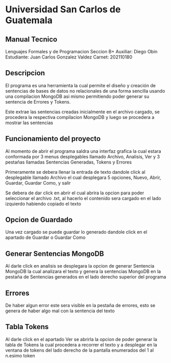# Universidad San Carlos de Guatemala
## Manual Tecnico


Lenguajes Formales y de Programacion
Seccion B+
Auxiliar: Diego Obin
Estudiante: Juan Carlos Gonzalez Valdez
Carnet:  202110180
## Descripcion

El programa es una herramienta la cual permite el diseño y creación de sentencias de bases de datos no relacionales de una forma sencilla usando una compilacion MongoDB asi mismo permitiendo poder generar su sentencia de Errores y Tokens. 

Este extrae las sentencias creadas inicialmente en el archivo cargado, se procedera la respectiva compilacion MongoDB y luego se procedera a mostrar las sentencias 


## Funcionamiento del proyecto

Al momento de abrir el programa saldra una interfaz grafica la cual estara conformada por 3 menus desplegables llamado Archivo, Analisis, Ver y 3 pestañas llamadas Sentencias Generadas, Tokens y Errores



Primeramente se debera llenar la entrada de texto dandole click al desplegable llamado Archivo el cual desplegara 5 opciones, Nuevo, Abrir, Guardar, Guardar Como, y salir

Se debera de dar click en abrir el cual abrira la opcion para poder seleccionar el archivo .txt, al hacerlo el contenido sera cargado en el lado izquierdo habiendo copiado el texto

## Opcion de Guardado 
Una vez cargado se puede guardar lo generado dandole click en el apartado de Guardar o Guardar Como


## Generar Sentencias MongoDB

Al darle click en analisis se desplegara la opcion de generar Sentencia MongoDB la cual analizara el texto y genera la sentencias MongoDB en la pestaña de Sentencias generados en el lado derecho superior del programa

## Errores

De haber algun error este sera visible en la pestaña de errores, esto se genera de haber algo mal con la sentencia del texto

## Tabla Tokens

Al darle click en el apartado Ver se abrirla la opcion de poder generar la tabla de Tokens la cual procedera a recorrer el texto y a desplegar en la ventana de tokens del lado derecho de la pantalla enumerados del 1 al n.esimo token
